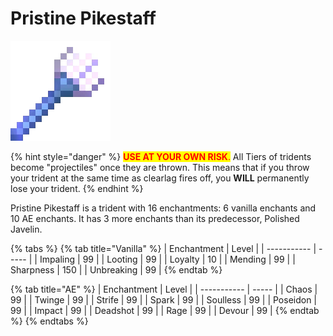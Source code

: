 # Pristine Pikestaff

![](<../../.gitbook/assets/Pristine Pikestaff (1).gif>)

{% hint style="danger" %}
<mark style="color:red;">**USE AT YOUR OWN RISK**</mark><mark style="color:red;">.</mark> All Tiers of tridents become "projectiles" once they are thrown. This means that if you throw your trident at the same time as clearlag fires off, you **WILL** permanently lose your trident.
{% endhint %}

Pristine Pikestaff is a trident with 16 enchantments: 6 vanilla enchants and 10 AE enchants. It has 3 more enchants than its predecessor, Polished Javelin.

{% tabs %}
{% tab title="Vanilla" %}
| Enchantment | Level |
| ----------- | ----- |
| Impaling    | 99    |
| Looting     | 99    |
| Loyalty     | 10    |
| Mending     | 99    |
| Sharpness   | 150   |
| Unbreaking  | 99    |
{% endtab %}

{% tab title="AE" %}
| Enchantment | Level |
| ----------- | ----- |
| Chaos       | 99    |
| Twinge      | 99    |
| Strife      | 99    |
| Spark       | 99    |
| Soulless    | 99    |
| Poseidon    | 99    |
| Impact      | 99    |
| Deadshot    | 99    |
| Rage        | 99    |
| Devour      | 99    |
{% endtab %}
{% endtabs %}
